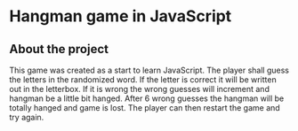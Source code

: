 # Hangman game in JavaScript

## About the project
This game was created as a start to learn JavaScript. The player shall guess the letters in the randomized word. If the letter is correct it will be written out in the letterbox. If it is wrong the wrong guesses will increment and hangman be a little bit hanged. After 6 wrong guesses the hangman will be totally hanged and game is lost. The player can then restart the game and try again.  
